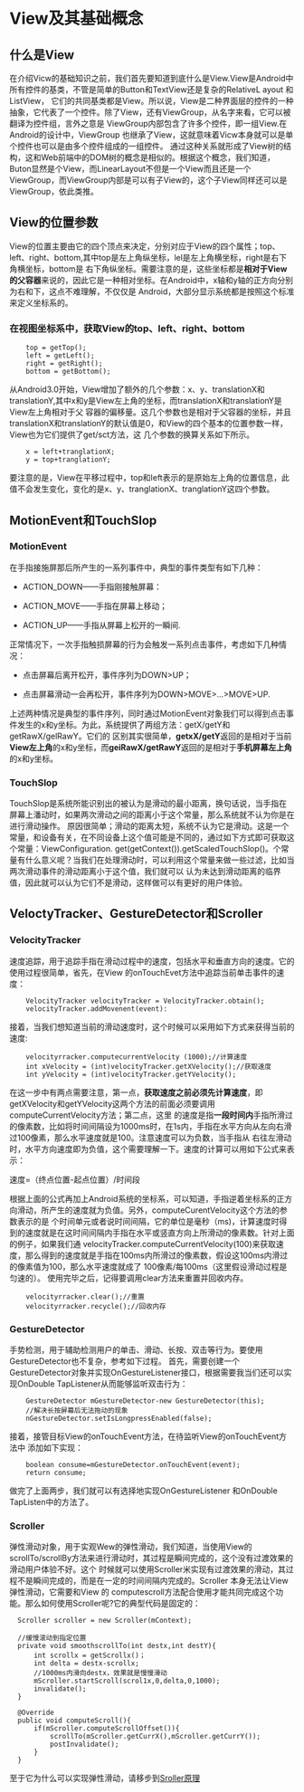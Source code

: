 # View及其基础概念

## 什么是View

在介绍Vicw的基础知识之前，我们首先要知道到底什么是View.View是Android中所有控件的基类，不管是简单的Button和TextView还是复杂的RelativeL ayout 和ListView，
它们的共同基类都是View。所以说，View是二种界面层的控件的一种抽象，它代表了一个控件。除了View，还有ViewGroup，从名字来看，它可以被翻译为控件组，言外之意是
ViewGroup内部包含了许多个控件，即一组View.在Android的设计中，ViewGroup 也继承了View，这就意味着Vicw本身就可以是单个控件也可以是由多个控件组成的一组控件。
通过这种关系就形成了View树的结构，这和Web前端中的DOM树的概念是相似的。根据这个概念，我们知道，Buton显然是个View，而LinearLayout不但是一个View而且还是一个
ViewGroup，而ViewGroup内部是可以有子View的，这个子View同样还可以是ViewGroup，依此类推。

## View的位置参数

View的位置主要由它的四个顶点来决定，分别对应于View的四个属性；top、left、right、bottom,其中top是左上角纵坐标，lel是左上角横坐标，right是右下角横坐标，bottom是
右下角纵坐标。需要注意的是，这些坐标都是**相对于View的父容器**来说的，因此它是一种相对坐标。在Android中，x轴和y轴的正方向分别为右和下，这点不难理解，不仅仅是
Android，大部分显示系统都是按照这个标准来定义坐标系的。

### 在视图坐标系中，获取View的top、left、right、bottom

```
    top = getTop();
    left = getLeft();
    right = getRight();
    bottom = getBottom();
```

从Android3.0开始，View增加了额外的几个参数：x、y、translationX和translationY,其中x和y是View左上角的坐标，而translationX和translationY是View左上角相对于父
容器的偏移量。这几个参数也是相对于父容器的坐标，并且translationX和translationY的默认值是0，和View的四个基本的位置参数一样，View也为它们提供了get/sct方法，这
几个参数的换算关系如下所示。

```
    x = left+tranglationX;
    y = top+tranglationY;
```

要注意的是，View在平移过程中，top和left表示的是原始左上角的位置信息，此值不会发生变化，变化的是x、y、tranglationX、tranglationY这四个参数。

## MotionEvent和TouchSlop

### MotionEvent

在手指接施屏那后所产生的一系列事件中，典型的事件类型有如下几种：

* ACTION_DOWN——手指刚接触屏幕：

* ACTION_MOVE——手指在屏幕上移动；

* ACTION_UP——手指从屏幕上松开的一瞬间.

正常情况下，一次手指触损屏幕的行为会触发一系列点击事件，考虑如下几种情况：

* 点击屏幕后离开松开，事件序列为DOWN>UP；

* 点击屏幕滑动一会再松开，事件序列为DOWN>MOVE>...>MOVE>UP.

上述两种情况是典型的事件序列，同时通过MotionEvent对象我们可以得到点击事件发生的x和y坐标。为此，系统提供了两组方法：getX/getY和getRawX/gelRawY。它们的
区别其实很简单，**getxX/getY**返回的是相对于当前**View左上角**的x和y坐标，而**geiRawX/getRawY**返回的是相对于**手机屏幕左上角**的x和y坐标。

### TouchSlop

TouchSlop是系统所能识别出的被认为是滑动的最小距离，换句话说，当手指在屏幕上潘动时，如果两次滑动之间的距离小于这个常量，那么系统就不认为你是在进行滑动操作。
原因很简单；滑动的距离太短，系统不认为它是滑动。这是一个常量，和设备有关，在不同设备上这个值可能是不同的，通过如下方式即可获取这个常量：ViewConfiguration.
get(getContext()).getScaledTouchSlop()。个常量有什么意义呢？当我们在处理滑动时，可以利用这个常量来做一些过滤，比如当两次滑动事件的滑动距离小于这个值，我们就可以
认为未达到滑动距离的临界值，因此就可以认为它们不是滑动，这样做可以有更好的用户体验。

## VeloctyTracker、GestureDetector和Scroller

### VelocityTracker

速度追踪，用于追踪手指在滑动过程中的速度，包括水平和垂直方向的速度。它的使用过程很简单，省先，在View 的onTouchEvet方法中追踪当前单击事件的速度：
```
    VelocityTracker velocityTracker = VelocityTracker.obtain();
    velocityTracker.addMovenent(event):
```
接着，当我们想知道当前的滑动速度时，这个时候可以采用如下方式来获得当前的速度:
```
    velocityrracker.computecurrentVelocity (1000);//计算速度
    int xVelocity = (int)velocityTracker.getXVelocity();//获取速度
    int yVelocity = (int)velocityTracker.getYVelocity();
```
在这一步中有两点需要注意，第一点，**获取速度之前必须先计算速度**，即getXVelocity和getYVelocity这两个方法的前面必须要调用computeCurrentVelocity方法；第二点，这里
的速度是指**一段时间内**手指所滑过的像素数，比如将时间间隔设为1000ms时，在1s内，手指在水平方向从左向右滑过100像素，那么水平速度就是100。注意速度可以为负数，当手指从
右往左滑动时，水平方向速度即为负值，这个需要理解一下。速度的计算可以用如下公式来表示：

速度=（终点位置-起点位置）/时间段

根据上面的公式再加上Android系统的坐标系，可以知道，手指逆着坐标系的正方向滑动，所产生的速度就为负值。另外，computeCurentVelocity这个方法的参数表示的是
个时间单元或者说时间间隔，它的单位是毫秒（ms)，计算速度时得到的速度就是在这时间间隔内手指在水平或竖直方向上所滑动的像素数。针对上面的例子，如果我们通
velocityTracker.computeCurrentVelocity(100)来获取速度，那么得到的速度就是手指在100ms内所滑过的像素数，假设这100ms内滑过的像素值为100，那么水平速度就成了
100像素/每100ms（这里假设滑动过程是匀速的）。
使用完毕之后，记得要调用clear方法来重置并回收内存。

```
    velocityrracker.clear();//重置
    velocityrracker.recycle();//回收内存
```

### GestureDetector

手势检测，用于辅助检测用户的单击、滑动、长按、双击等行为。要使用GestureDetector也不复杂，参考如下过程。
首先，需要创建一个GestureDetector对象并实现OnGestureListener接口，根据需要我当们还可以实现OnDouble TapListener从而能够监听双击行为：
```
    GestureDetector mGestureDetector-new GestureDetector(this);
    //解决长按屏幕后无法拖动的现象
    nGestureDetector.setIsLongpressEnabled(false);
```
接着，接管目标View的onTouchEvent方法，在待监听View的onTouchEvent方法中
添加如下实现：
```
    boolean consume=mGestureDetector.onTouchEvent(event);
    return consume;
```
做完了上面两步，我们就可以有选择地实现OnGestureListener 和OnDouble TapListen中的方法了。

### Scroller

弹性滑动对象，用于实观Wew的弹性滑动，我们知道，当使用View的scrollTo/scrollBy方法来进行滑动时，其过程是瞬间完成的，这个没有过渡效果的滑动用户体验不好。这个
时候就可以使用Scroller米实现有过渡效果的滑动，其过程不是瞬间完成的，而是在一定的时间间隔内完成的。Scroller 本身无法让View 弹性滑动，它需要和View 的
computescroll方法配合使用才能共同完成这个功能。那么如何使用Scroller呢?它的典型代码是固定的：
```
  Scroller scroller = new Scroller(mContext);

  //缓慢滚动到指定位置
  private void smoothscrollTo(int destx,int destY){
      int scrollx = getScrollx()；
      int delta = destx-scrollx;
      //1000ms内滑向destx，效果就是慢慢滑动
      mScroller.startScroll(scrol1x,0,delta,0,1000);
      invalidate();
  }

  @Override
  public void computeScroll(){
      if(mScroller.computeScrollOffset()){
          scrollTo(mScroller.getCurrX(),mScroller.getCurrY());
          postInvalidate();
      }
  }
```
至于它为什么可以实现弹性滑动，请移步到[Sroller原理](https://github.com/jianjiandandande/StudyNode/blob/master/Android/Scroller%E7%9A%84%E4%BD%BF%E7%94%A8%E4%BB%A5%E5%8F%8A%E5%8E%9F%E7%90%86%E5%88%86%E6%9E%90.md)
